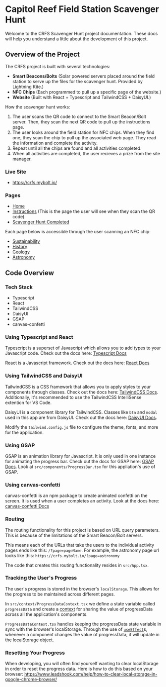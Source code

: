 # Capitol Reef Field Station Scavenger Hunt

Welcome to the CRFS Scavenger Hunt project documentation. These docs will help you understand a little about the development of this project.

## Overview of the Project

The CRFS project is built with several technologies:
- **Smart Beacons/Bolts** (Solar powered servers placed around the field station to serve up the files for the scavenger hunt. Provided by Lightning Kite.)
- **NFC Chips** (Each programmed to pull up a specific page of the website.)
- **Website** (Built with React + Typescript and TailwindCSS + DaisyUI.)

How the scavenger hunt works:
1. The user scans the QR code to connect to the Smart Beacon/Bolt server. Then, they scan the next QR code to pull up the instructions page.
2. The user looks around the field station for NFC chips. When they find one, they scan the chip to pull up the associated web page. They read the information and complete the activity. 
3. Repeat until all the chips are found and all activities completed.
4. When all activities are completed, the user recieves a prize from the site manager. 


### Live Site 
- https://crfs.mybolt.io/

### Pages
- [Home](https://crfs.mybolt.io/?page=home)
- [Instructions](https://crfs.mybolt.io/?page=instructions) (This is the page the user will see when they scan the QR code)
- [Scavenger Hunt Completed](https://crfs.mybolt.io/?page=huntcompleted)

Each page below is accessible through the user scanning an NFC chip:

- [Sustainability](https://crfs.mybolt.io/?page=sustainability) 
- [History](https://crfs.mybolt.io/?page=history)
- [Geology](https://crfs.mybolt.io/?page=geology)
- [Astronomy](https://crfs.mybolt.io/?page=astronomy)


## Code Overview

### Tech Stack
- Typescript
- React
- TailwindCSS
- DaisyUI
- GSAP
- canvas-confetti

### Using Typescript and React
Typescript is a superset of Javascript which allows you to add types to your Javascript code. Check out the docs here: [Typescript Docs](https://www.typescriptlang.org/)

React is a Javascript framework. Check out the docs here: [React Docs](https://react.dev/)

### Using TailwindCSS and DaisyUI
TailwindCSS is a CSS framework that allows you to apply styles to your components through classes. Check out the docs here: [TailwindCSS Docs](https://tailwindcss.com/). Additionally, it's recommended to use the TailwindCSS IntelliSense extention for VS Code. 

DaisyUI is a component library for TailwindCSS. Classes like `btn` and `modal` used in this app are from DaisyUI. Check out the docs here: [DaisyUI Docs](https://daisyui.com/).

Modify the `tailwind.config.js` file to configure the theme, fonts, and more for the application.

### Using GSAP
GSAP is an animation library for Javascript. It is only used in one instance for animating the progress bar. Check out the docs for GSAP here: [GSAP Docs](https://gsap.com/). Look at `src/components/ProgressBar.tsx` for this appliation's use of GSAP. 

### Using canvas-confetti
canvas-confetti is an npm package to create animated confetti on the screen. It is used when a user completes an activity. Look at the docs here: [canvas-confetti Docs](https://www.npmjs.com/package/canvas-confetti)

### Routing
The routing functionality for this project is based on URL query parameters. This is because of the limitations of the Smart Beacon/Bolt servers.

This means each of the URLs that take the users to the individual activity pages ends like this: `/?page=pageName`. For example, the astronomy page url looks like this: `https://crfs.mybolt.io/?page=astronomy`

The code that creates this routing functionality resides in `src/App.tsx`.

### Tracking the User's Progress
The user's progress is stored in the browser's `localStorage`. This allows for the progress to be maintained across different pages. 

In `src/context/ProgressDataContext.tsx` we define a state variable called `progressData` and create a [context](https://react.dev/reference/react/createContext) for sharing the value of progressData across all the application's components. 

`ProgressDataContext.tsx` handles keeping the progressData state variable in sync with the browser's localStorage. Through the use of [`useEffect`](https://react.dev/reference/react/useEffect)s, whenever a component changes the value of progressData, it will update in the localStorage object. 

### Resetting Your Progress
When developing, you will often find yourself wanting to clear localStorage in order to reset the progress data. Here is how to do this based on your browser: https://www.leadshook.com/help/how-to-clear-local-storage-in-google-chrome-browser/
